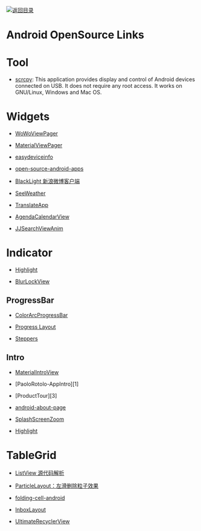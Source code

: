 [![返回目录](https://user-images.githubusercontent.com/5803001/38079637-ff0abcf0-3371-11e8-9b76-ad651620afc7.jpg)](https://github.com/wxyyxc1992/Awesome-Links)

# Android OpenSource Links

# Tool

* [scrcpy](https://github.com/Genymobile/scrcpy): This application provides display and control of Android devices connected on USB. It does not require any root access. It works on GNU/Linux, Windows and Mac OS.

# Widgets

* [WoWoViewPager](https://github.com/Nightonke/WoWoViewPager)

- [MaterialViewPager](https://github.com/florent37/MaterialViewPager)

- [easydeviceinfo](https://github.com/nisrulz/easydeviceinfo)

- [open-source-android-apps](https://github.com/pcqpcq/open-source-android-apps)

- [BlackLight 新浪微博客户端](https://github.com/PaperAirplane-Dev-Team/BlackLight)

- [SeeWeather](https://github.com/xcc3641/SeeWeather)

- [TranslateApp](https://github.com/maoruibin/TranslateApp)

- [AgendaCalendarView](https://github.com/Tibolte/AgendaCalendarView)

- [JJSearchViewAnim](https://github.com/android-cjj/JJSearchViewAnim)

# Indicator

* [Highlight](https://github.com/hongyangAndroid/Highlight)

* [BlurLockView](https://github.com/Nightonke/BlurLockView)

## ProgressBar

* [ColorArcProgressBar](https://raw.githubusercontent.com/Shinelw/ColorArcProgressBar)

* [Progress Layout](https://github.com/iammert/ProgressLayout)

* [Steppers](https://github.com/drozdzynski/Steppers)

## Intro

* [MaterialIntroView](https://github.com/iammert/MaterialIntroView)

* [PaoloRotolo-AppIntro][1]

* [ProductTour][3]

* [android-about-page](https://github.com/medyo/android-about-page)

* [SplashScreenZoom]()

* [Highlight](https://github.com/hongyangAndroid/Highlight)

# TableGrid

* [ListView 源代码解析](http://blog.csdn.net/guolin_blog/article/details/44996879)

* [ParticleLayout：左滑删除粒子效果](https://github.com/ZhaoKaiQiang/ParticleLayout/)

- [folding-cell-android](https://github.com/Ramotion/folding-cell-android)

- [InboxLayout]()

- [UltimateRecyclerView]()
